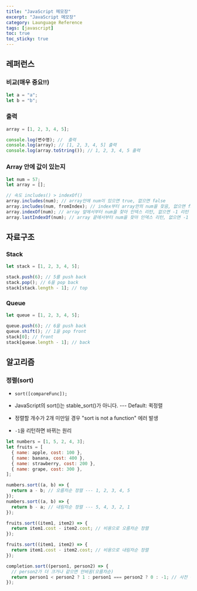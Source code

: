 ```yaml
---
title: "JavaScript 메모장"
excerpt: "JavaScript 메모장"
category: Launguage Reference
tags: [javascript]
toc: true
toc_sticky: true
---
```


## 레퍼런스

### 비교(매우 중요!!)

```js
let a = "a";
let b = "b";
```

### 출력

```js
array = [1, 2, 3, 4, 5];

console.log(변수명); //  출력
console.log(array); // [1, 2, 3, 4, 5] 출력
console.log(array.toString()); // 1, 2, 3, 4, 5 출력
```

### Array 안에 값이 있는지

```js
let num = 57;
let array = [];

// 속도 includes() > indexOf()
array.includes(num); // array안에 num이 있으면 true, 없으면 false
array.includes(num, fromIndex); // index부터 array안의 num을 찾음, 없으면 false
array.indexOf(num); // array 앞에서부터 num을 찾아 인덱스 리턴, 없으면 -1 리턴
array.lastIndexOf(num); // array 끝에서부터 num을 찾아 인덱스 리턴, 없으면 -1 리턴
```

## 자료구조

### Stack

```js
let stack = [1, 2, 3, 4, 5];

stack.push(6); // 5를 push back
stack.pop(); // 6을 pop back
stack[stack.length - 1]; // top
```

### Queue

```js
let queue = [1, 2, 3, 4, 5];

queue.push(6); // 6을 push back
queue.shift(); // 1을 pop front
stack[0]; // front
stack[queue.length - 1]; // back
```

## 알고리즘

### 정렬(sort)

- `sort([compareFunc]);`

- JavaScript의 sort()는 stable_sort()가 아니다. --- Default: 퀵정렬
- 정렬할 개수가 2개 미만일 경우 "sort is not a function" 에러 발생
- `-1`을 리턴하면 바뀌는 원리

```js
let numbers = [1, 5, 2, 4, 3];
let fruits = [
  { name: apple, cost: 100 },
  { name: banana, cost: 400 },
  { name: strawberry, cost: 200 },
  { name: grape, cost: 300 },
];

numbers.sort((a, b) => {
  return a - b; // 오름차순 정렬 --- 1, 2, 3, 4, 5
});
numbers.sort((a, b) => {
  return b - a; // 내림차순 정렬 --- 5, 4, 3, 2, 1
});

fruits.sort((item1, item2) => {
  return item1.cost - item2.cost; // 비용으로 오름차순 정렬
});

fruits.sort((item1, item2) => {
  return item1.cost - item2.cost; // 비용으로 내림차순 정렬
});

completion.sort((person1, person2) => {
  // person2가 더 크거나 같으면 안바꿈(오름차순)
  return person1 < person2 ? 1 : person1 === person2 ? 0 : -1; // 사전 정렬
});
```
